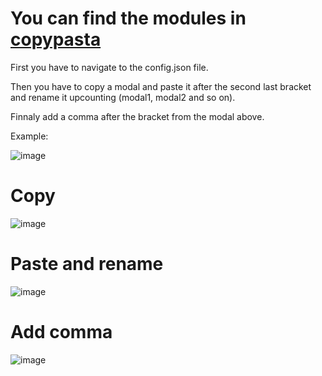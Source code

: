 # You can find the modules in [copypasta](https://github.com/PlayboyPrime/ModalMod/tree/main/copypasta)

First you have to navigate to the config.json file.

Then you have to copy a modal and paste it after the second last bracket and rename it upcounting (modal1, modal2 and so on).

Finnaly add a comma after the bracket from the modal above.

Example:

![image](https://user-images.githubusercontent.com/55946112/163072197-70d36751-bef6-4ecf-bcd1-886cadc26443.png)

# Copy
![image](https://user-images.githubusercontent.com/55946112/163072451-74d26b30-f056-477f-afc8-0578203cd37d.png)

# Paste and rename
![image](https://user-images.githubusercontent.com/55946112/163072032-4515be8b-9f0a-4a77-be16-9cecb5878489.png)

# Add comma
![image](https://user-images.githubusercontent.com/55946112/163072049-7672d363-4efb-4c0f-bd41-c3d844d60a72.png)
